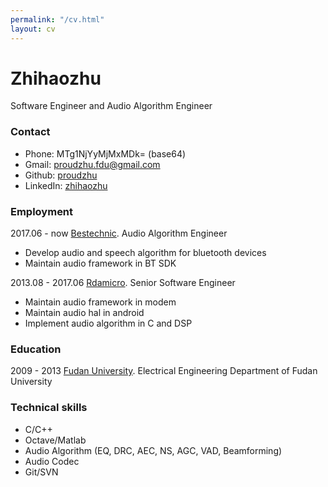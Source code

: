 ```yaml
---
permalink: "/cv.html"
layout: cv
---
```


# Zhihaozhu

Software Engineer and Audio Algorithm Engineer

### Contact

* Phone: MTg1NjYyMjMxMDk= (base64)
* Gmail: proudzhu.fdu@gmail.com
* Github: [proudzhu][github-link]
* LinkedIn: [zhihaozhu][linkedin-link]

### Employment

2017.06 - now [Bestechnic][bes]. Audio Algorithm Engineer

* Develop audio and speech algorithm for bluetooth devices
* Maintain audio framework in BT SDK

2013.08 - 2017.06  [Rdamicro][rda]. Senior Software Engineer

* Maintain audio framework in modem
* Maintain audio hal in android
* Implement audio algorithm in C and DSP

### Education

2009 - 2013  [Fudan University][fudan]. Electrical Engineering Department of Fudan University

### Technical skills

* C/C++
* Octave/Matlab
* Audio Algorithm (EQ, DRC, AEC, NS, AGC, VAD, Beamforming)
* Audio Codec
* Git/SVN

[github-link]: https://github.com/proudzhu
[linkedin-link]: http://www.linkedin.com/in/zhihaozhu
[bes]: http://www.bestechnic.com
[rda]: http://rdamicro.com
[fudan]: http://www.fudan.edu.cn
[ccrma]: https://ccrma.stanford.edu/~jos/
[stanford-ml]: https://www.coursera.org/learn/machine-learning
[stanford-audio]: https://www.coursera.org/course/audio
[cis194]: https://www.seas.upenn.edu/~cis194/lectures.html
